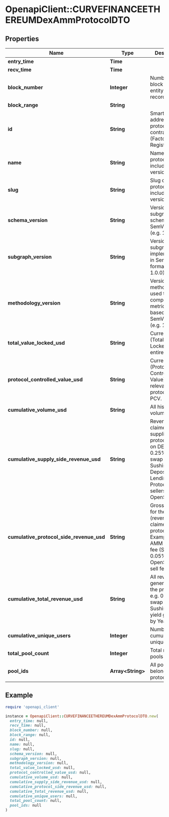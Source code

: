 # OpenapiClient::CURVEFINANCEETHEREUMDexAmmProtocolDTO

## Properties

| Name | Type | Description | Notes |
| ---- | ---- | ----------- | ----- |
| **entry_time** | **Time** |  | [optional] |
| **recv_time** | **Time** |  | [optional] |
| **block_number** | **Integer** | Number of block in which entity was recorded. | [optional] |
| **block_range** | **String** |  | [optional] |
| **id** | **String** | Smart contract address of the protocol&#39;s main contract (Factory, Registry, etc) | [optional] |
| **name** | **String** | Name of the protocol, including version. | [optional] |
| **slug** | **String** | Slug of protocol, including version. | [optional] |
| **schema_version** | **String** | Version of the subgraph schema, in SemVer format (e.g. 1.0.0) | [optional] |
| **subgraph_version** | **String** | Version of the subgraph implementation, in SemVer format (e.g. 1.0.0) | [optional] |
| **methodology_version** | **String** | Version of the methodology used to compute metrics, loosely based on SemVer format (e.g. 1.0.0) | [optional] |
| **total_value_locked_usd** | **String** | Current TVL (Total Value Locked) of the entire protocol | [optional] |
| **protocol_controlled_value_usd** | **String** | Current PCV (Protocol Controlled Value). Only relevant for protocols with PCV. | [optional] |
| **cumulative_volume_usd** | **String** | All historical volume in USD | [optional] |
| **cumulative_supply_side_revenue_usd** | **String** | Revenue claimed by suppliers to the protocol. LPs on DEXs (e.g. 0.25% of the swap fee in Sushiswap). Depositors on Lending Protocols. NFT sellers on OpenSea. | [optional] |
| **cumulative_protocol_side_revenue_usd** | **String** | Gross revenue for the protocol (revenue claimed by protocol). Examples: AMM protocol fee (Sushi’s 0.05%). OpenSea 10% sell fee. | [optional] |
| **cumulative_total_revenue_usd** | **String** | All revenue generated by the protocol. e.g. 0.30% of swap fee in Sushiswap, all yield generated by Yearn. | [optional] |
| **cumulative_unique_users** | **Integer** | Number of cumulative unique users | [optional] |
| **total_pool_count** | **Integer** | Total number of pools | [optional] |
| **pool_ids** | **Array&lt;String&gt;** | All pools that belong to this protocol | [optional] |

## Example

```ruby
require 'openapi_client'

instance = OpenapiClient::CURVEFINANCEETHEREUMDexAmmProtocolDTO.new(
  entry_time: null,
  recv_time: null,
  block_number: null,
  block_range: null,
  id: null,
  name: null,
  slug: null,
  schema_version: null,
  subgraph_version: null,
  methodology_version: null,
  total_value_locked_usd: null,
  protocol_controlled_value_usd: null,
  cumulative_volume_usd: null,
  cumulative_supply_side_revenue_usd: null,
  cumulative_protocol_side_revenue_usd: null,
  cumulative_total_revenue_usd: null,
  cumulative_unique_users: null,
  total_pool_count: null,
  pool_ids: null
)
```

